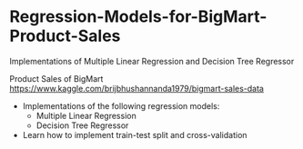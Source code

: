 # Regression-Models-for-BigMart-Product-Sales
Implementations of Multiple Linear Regression and Decision Tree Regressor

Product Sales of BigMart
https://www.kaggle.com/brijbhushannanda1979/bigmart-sales-data

- Implementations of the following regression models:
    - Multiple Linear Regression
    - Decision Tree Regressor
- Learn how to implement train-test split and cross-validation
